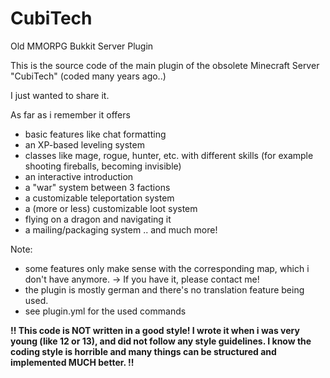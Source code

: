 # CubiTech
Old MMORPG Bukkit Server Plugin

This is the source code of the main plugin of the obsolete Minecraft Server "CubiTech" (coded many years ago..)

I just wanted to share it.

As far as i remember it offers
- basic features like chat formatting
- an XP-based leveling system
- classes like mage, rogue, hunter, etc. with different skills (for example shooting fireballs, becoming invisible)
- an interactive introduction
- a "war" system between 3 factions
- a customizable teleportation system
- a (more or less) customizable loot system
- flying on a dragon and navigating it
- a mailing/packaging system
.. and much more!

Note:
- some features only make sense with the corresponding map, which i don't have anymore.
  -> If you have it, please contact me!
- the plugin is mostly german and there's no translation feature being used.
- see plugin.yml for the used commands

**!!
This code is NOT written in a good style! I wrote it when i was very young (like 12 or 13), and did not follow any style guidelines.
I know the coding style is horrible and many things can be structured and implemented MUCH better.
!!**
